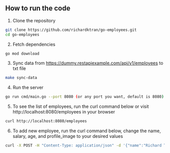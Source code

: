 ## How to run the code
1. Clone the repository
```bash
git clone https://github.com/richardktran/go-employees.git
cd go-employees
```
2. Fetch dependencies
```bash
go mod download
```
3. Sync data from https://dummy.restapiexample.com/api/v1/employees to txt file
```bash
make sync-data
```
4. Run the server
```bash
go run cmd/main.go --port 8080 (or any port you want, default is 8080)
```
5. To see the list of employees, run the curl command below or visit http://localhost:8080/employees in your browser
```bash
curl http://localhost:8080/employees
```
6. To add new employee, run the curl command below, change the name, salary, age, and profile_image to your desired values
```bash
curl -X POST -H "Content-Type: application/json" -d '{"name":"Richard Tran","salary":100000,"age":24, "profile_image":"profile1.png"}' http://localhost:8080/employees
```